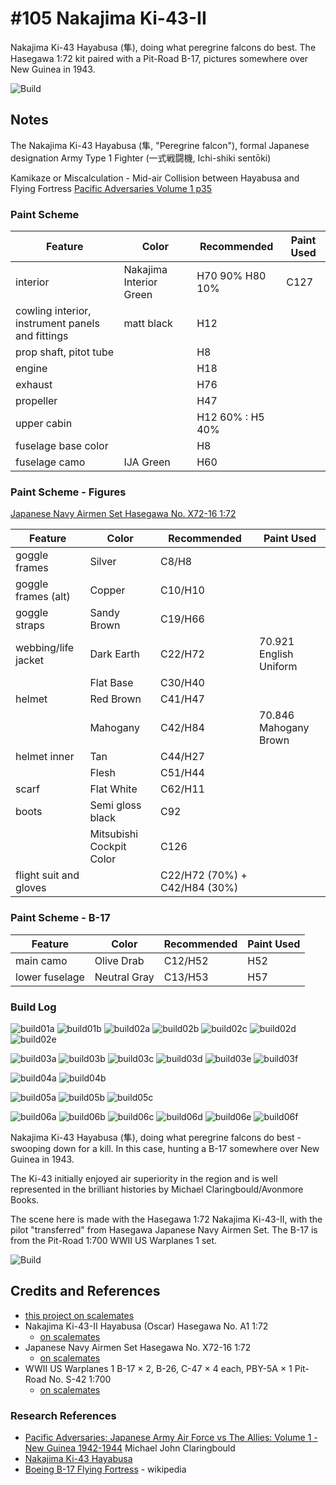 # #105 Nakajima Ki-43-II

Nakajima Ki-43 Hayabusa (隼), doing what peregrine falcons do best. The Hasegawa 1:72 kit paired with a Pit-Road B-17, pictures somewhere over New Guinea in 1943.

![Build](./assets/NakajimaKi43-II_build.jpg?raw=true)

## Notes

The Nakajima Ki-43 Hayabusa (隼, "Peregrine falcon"), formal Japanese designation Army Type 1 Fighter (一式戦闘機, Ichi-shiki sentōki)

Kamikaze or Miscalculation - Mid-air Collision between Hayabusa and Flying Fortress
[Pacific Adversaries Volume 1 p35](https://www.goodreads.com/book/show/46160748-pacific-adversaries)

### Paint Scheme

| Feature                                          | Color                   | Recommended      | Paint Used |
|--------------------------------------------------|-------------------------|------------------|------------|
| interior                                         | Nakajima Interior Green | H70 90% H80 10%  | C127       |
| cowling interior, instrument panels and fittings | matt black              | H12              |            |
| prop shaft, pitot tube                           |                         | H8               |            |
| engine                                           |                         | H18              |            |
| exhaust                                          |                         | H76              |            |
| propeller                                        |                         | H47              |            |
| upper cabin                                      |                         | H12 60% : H5 40% |            |
| fuselage base color                              |                         | H8               |            |
| fuselage camo                                    | IJA Green               | H60              |            |

### Paint Scheme - Figures

[Japanese Navy Airmen Set Hasegawa No. X72-16 1:72](https://www.scalemates.com/kits/hasegawa-x72-16-japanese-navy-airmen-set--1123725)

| Feature                                         | Color                    | Recommended | Paint Used |
|-------------------------------------------------|--------------------------|-------------|------------|
| goggle frames                                   | Silver                   | C8/H8       |            |
| goggle frames (alt)                             | Copper                   | C10/H10     |            |
| goggle straps                                   | Sandy Brown              | C19/H66     |            |
| webbing/life jacket                             | Dark Earth               | C22/H72     | 70.921 English Uniform |
|                                                 | Flat Base                | C30/H40     |            |
| helmet                                          | Red Brown                | C41/H47     |            |
|                                                 | Mahogany                 | C42/H84     | 70.846 Mahogany Brown |
| helmet inner                                    | Tan                      | C44/H27     |            |
|                                                 | Flesh                    | C51/H44     |            |
| scarf                                           | Flat White               | C62/H11     |            |
| boots                                           | Semi gloss black         | C92         |            |
|                                                 | Mitsubishi Cockpit Color | C126        |            |
| flight suit and gloves                          |                          | C22/H72 (70%) + C42/H84 (30%) |            |

### Paint Scheme - B-17

| Feature                                         | Color                    | Recommended | Paint Used |
|-------------------------------------------------|--------------------------|-------------|------------|
| main camo                                       | Olive Drab               | C12/H52     | H52        |
| lower fuselage                                  | Neutral Gray             | C13/H53     | H57        |

### Build Log

![build01a](./assets/build01a.jpg?raw=true)
![build01b](./assets/build01b.jpg?raw=true)
![build02a](./assets/build02a.jpg?raw=true)
![build02b](./assets/build02b.jpg?raw=true)
![build02c](./assets/build02c.jpg?raw=true)
![build02d](./assets/build02d.jpg?raw=true)
![build02e](./assets/build02e.jpg?raw=true)

![build03a](./assets/build03a.jpg?raw=true)
![build03b](./assets/build03b.jpg?raw=true)
![build03c](./assets/build03c.jpg?raw=true)
![build03d](./assets/build03d.jpg?raw=true)
![build03e](./assets/build03e.jpg?raw=true)
![build03f](./assets/build03f.jpg?raw=true)

![build04a](./assets/build04a.jpg?raw=true)
![build04b](./assets/build04b.jpg?raw=true)

![build05a](./assets/build05a.jpg?raw=true)
![build05b](./assets/build05b.jpg?raw=true)
![build05c](./assets/build05c.jpg?raw=true)

![build06a](./assets/build06a.jpg?raw=true)
![build06b](./assets/build06b.jpg?raw=true)
![build06c](./assets/build06c.jpg?raw=true)
![build06d](./assets/build06d.jpg?raw=true)
![build06e](./assets/build06e.jpg?raw=true)
![build06f](./assets/build06f.jpg?raw=true)

Nakajima Ki-43 Hayabusa (隼), doing what peregrine falcons do best - swooping down for a kill. In this case, hunting a B-17 somewhere over New Guinea in 1943.

The Ki-43 initially enjoyed air superiority in the region and is well represented in the brilliant histories by Michael Claringbould/Avonmore Books.

The scene here is made with the Hasegawa 1:72 Nakajima Ki-43-II, with the pilot "transferred" from Hasegawa Japanese Navy Airmen Set. The B-17 is from the Pit-Road 1:700 WWII US Warplanes 1 set.

![Build](./assets/NakajimaKi43-II_build.jpg?raw=true)

## Credits and References

* [this project on scalemates](https://www.scalemates.com/profiles/mate.php?id=74137&p=projects&project=152234)
* Nakajima Ki-43-II Hayabusa (Oscar) Hasegawa No. A1 1:72
    * [on scalemates](https://www.scalemates.com/kits/hasegawa-a1-nakajima-ki43-ii-hayabusa-oscar--1610527)
* Japanese Navy Airmen Set Hasegawa No. X72-16 1:72
    * [on scalemates](https://www.scalemates.com/kits/hasegawa-x72-16-japanese-navy-airmen-set--1123725)
* WWII US Warplanes 1 B-17 × 2, B-26, C-47 × 4 each, PBY-5A × 1 Pit-Road No. S-42 1:700
    * [on scalemates](https://www.scalemates.com/kits/pit-road-s-42-wwii-us-warplanes-1--1246895)

### Research References

* [Pacific Adversaries: Japanese Army Air Force vs The Allies: Volume 1 - New Guinea 1942-1944](https://www.goodreads.com/book/show/46160748-pacific-adversaries) Michael John Claringbould
* [Nakajima Ki-43 Hayabusa](https://en.wikipedia.org/wiki/Nakajima_Ki-43_Hayabusa)
* [Boeing B-17 Flying Fortress](https://en.wikipedia.org/wiki/Boeing_B-17_Flying_Fortress) - wikipedia
